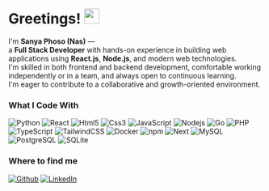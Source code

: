 <h1>Greetings! <img src="https://media.discordapp.net/attachments/1329023523188113421/1329023860473073704/meow_attention.gif?ex=6788d56c&is=678783ec&hm=7d823daee437b76a9b0967631de3b3fa0a0943bf3498a6b25d53988c4e54112d&=&width=152&height=160" width="30"/></h1>

I'm **Sanya Phoso (Nas)** —  
a **Full Stack Developer** with hands-on experience in building web applications using **React.js**, **Node.js**, and modern web technologies.  
I'm skilled in both frontend and backend development, comfortable working independently or in a team, and always open to continuous learning.  
I'm eager to contribute to a collaborative and growth-oriented environment.

<h3>What I Code With</h3>
<p>
  <img alt="Python" src="https://img.shields.io/badge/-Python-3776AB?style=flat-square&logo=python&logoColor=white">
  <img alt="React" src="https://img.shields.io/badge/-React-45b8d8?style=flat-square&logo=react&logoColor=white" />
  <img alt="Html5" src="https://img.shields.io/badge/-HTML5-E34F26?style=flat-square&logo=html5&logoColor=white" />
  <img alt="Css3" src="https://img.shields.io/badge/-CSS3-1572B6?style=flat-square&logo=css3&logoColor=white">
  <img alt="JavaScript" src="https://img.shields.io/badge/-JavaScript-F7DF1E?style=flat-square&logo=javascript&logoColor=white">
  <img alt="Nodejs" src="https://img.shields.io/badge/-Nodejs-43853d?style=flat-square&logo=Node.js&logoColor=white" />
  <img alt="Go" src="https://img.shields.io/badge/-Go-00ADD8?style=flat-square&logo=go&logoColor=white">
  <img alt="PHP" src="https://img.shields.io/badge/-PHP-777BB4?style=flat-square&logo=php&logoColor=white">
  <img alt="TypeScript" src="https://img.shields.io/badge/-TypeScript-007ACC?style=flat-square&logo=typescript&logoColor=white" />
  <img alt="TailwindCSS" src="https://img.shields.io/badge/-TailwindCSS-06B6D4?style=flat-square&logo=tailwindcss&logoColor=white">
  <img alt="Docker" src="https://img.shields.io/badge/-Docker-46a2f1?style=flat-square&logo=docker&logoColor=white" />
  <img alt="npm" src="https://img.shields.io/badge/-NPM-CB3837?style=flat-square&logo=npm&logoColor=white" />
  <img alt="Next" src="https://img.shields.io/badge/-Next.js-000000?style=flat-square&logo=nextdotjs&logoColor=white">
  <img alt="MySQL" src="https://img.shields.io/badge/-MySQL-4479A1?style=flat-square&logo=mysql&logoColor=white">
  <img alt="PostgreSQL" src="https://img.shields.io/badge/-PostgreSQL-4169E1?style=flat-square&logo=postgresql&logoColor=white">
  <img alt="SQLite" src="https://img.shields.io/badge/-SQLite-003B57?style=flat-square&logo=sqlite&logoColor=white">
</p>

<h3>Where to find me</h3>
<p><a href="https://github.com/sanyaphoso" target="_blank"><img alt="Github" src="https://img.shields.io/badge/GitHub-%2312100E.svg?&style=for-the-badge&logo=Github&logoColor=white" /></a> <a href="https://www.linkedin.com/in/sanya-phoso-4b4b3b199/" target="_blank"><img alt="LinkedIn" src="https://img.shields.io/badge/linkedin-%230077B5.svg?&style=for-the-badge&logo=linkedin&logoColor=white" /></a>
</p>

